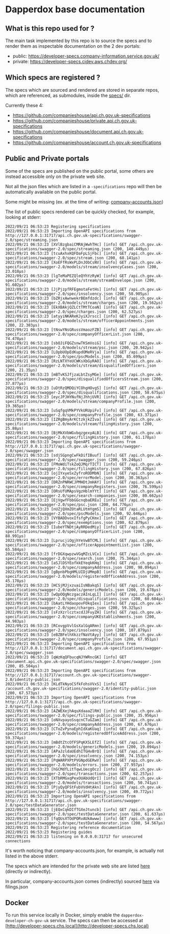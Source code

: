 # Dapperdox base documentation

## What is this repo used for ?

The main task implemented by this repo is to source the specs and to render them as inspectable documentation on the 2 dev portals:
- public:  https://developer-specs.company-information.service.gov.uk/
- private: https://developer-specs.cidev.aws.chdev.org/

## Which specs are registered ?

The specs which are sourced and rendered are stored in separate repos, which are referenced, as submodules, inside the [specs/](https://github.com/companieshouse/dapperdox.developer.ch.gov.uk/tree/9571799d47f5cf0214ad06bf334e0272539a0bf2/specs) dir.

Currently these 4:

- https://github.com/companieshouse/api.ch.gov.uk-specifications
- https://github.com/companieshouse/private.api.ch.gov.uk-specifications
- https://github.com/companieshouse/document.api.ch.gov.uk-specifications
- https://github.com/companieshouse/account.ch.gov.uk-specifications

## Public and Private portals

Some of the specs are published on the public portal, some others are instead accessible only on the private web site.

Not all the json files which are listed in a `-specifications` repo will then be automatically available on the public portal.

Some might be missing (ex. at the time of writing:
[company-accounts.json](https://github.com/companieshouse/api.ch.gov.uk-specifications/blob/e7ed000/swagger-2.0/spec/company-accounts.json))

The list of public specs rendered can be quickly checked, for example, looking at stderr:

    2022/09/21 06:53:23 Registering specifications
    2022/09/21 06:53:23 Importing OpenAPI specifications from http://127.0.0.1:31717/api.ch.gov.uk-specifications/swagger-2.0/spec/streaming.json
    2022/09/21 06:53:23 [XVlBzgbaiCMRAjWwhTHc] [info] GET /api.ch.gov.uk-specifications/swagger-2.0/spec/streaming.json (200, 140.449µs)
    2022/09/21 06:53:23 [tcuAxhxKQFDaFpLSjFbc] [info] GET /api.ch.gov.uk-specifications/swagger-2.0/spec/stream.json (200, 68.141µs)
    2022/09/21 06:53:23 [XoEFfRsWxPLDnJObCsNV] [info] GET /api.ch.gov.uk-specifications/swagger-2.0/models/stream/insolvencyCases.json (200, 23.018µs)
    2022/09/21 06:53:23 [lgTeMaPEZQleQYhYzRyW] [info] GET /api.ch.gov.uk-specifications/swagger-2.0/models/stream/streamEnvelope.json (200, 91.602µs)
    2022/09/21 06:53:23 [JjPjzpfRFEgmotaFetHs] [info] GET /api.ch.gov.uk-specifications/swagger-2.0/spec/insolvency.json (200, 58.905µs)
    2022/09/21 06:53:23 [bZRjxAwnwekrBEmfdzdc] [info] GET /api.ch.gov.uk-specifications/swagger-2.0/models/stream/charges.json (200, 19.562µs)
    2022/09/21 06:53:23 [EkXBAkjQZLCtTMtTCoaN] [info] GET /api.ch.gov.uk-specifications/swagger-2.0/spec/charges.json (200, 62.527µs)
    2022/09/21 06:53:23 [atyyiNKAReKJyiXJrscc] [info] GET /api.ch.gov.uk-specifications/swagger-2.0/models/stream/officerAppointments.json (200, 22.303µs)
    2022/09/21 06:53:23 [tNswYNsGRussVmaozFZB] [info] GET /api.ch.gov.uk-specifications/swagger-2.0/spec/companyOfficerList.json (200, 74.478µs)
    2022/09/21 06:53:23 [sbOJiFQGZsnwTKSmVoiG] [info] GET /api.ch.gov.uk-specifications/swagger-2.0/models/stream/psc.json (200, 20.942µs)
    2022/09/21 06:53:23 [LOpbUOpEdKupdOMeRVja] [info] GET /api.ch.gov.uk-specifications/swagger-2.0/spec/pscModels.json (200, 85.699µs)
    2022/09/21 06:53:23 [RzLNTXYeUCWKsXbGyRAO] [info] GET /api.ch.gov.uk-specifications/swagger-2.0/models/stream/disqualifiedOfficers.json (200, 21.35µs)
    2022/09/21 06:53:23 [mBTvKSJfjzaLbtZsyMGe] [info] GET /api.ch.gov.uk-specifications/swagger-2.0/spec/disqualifiedOfficersStream.json (200, 37.877µs)
    2022/09/21 06:53:23 [uDtRzQMDQiYCOhgHOvgS] [info] GET /api.ch.gov.uk-specifications/swagger-2.0/spec/disqualifications.json (200, 58.675µs)
    2022/09/21 06:53:23 [eycJPJHYNufNjJhhjUVR] [info] GET /api.ch.gov.uk-specifications/swagger-2.0/models/stream/companyProfile.json (200, 19.365µs)
    2022/09/21 06:53:23 [uSqfgqVMkPYVkURUpiFv] [info] GET /api.ch.gov.uk-specifications/swagger-2.0/spec/companyProfile.json (200, 63.371µs)
    2022/09/21 06:53:23 [IZRgBmyArKCtzkjkZIva] [info] GET /api.ch.gov.uk-specifications/swagger-2.0/models/stream/filingHistory.json (200, 25.88µs)
    2022/09/21 06:53:23 [BjMkXVbWGvbqzgexyALB] [info] GET /api.ch.gov.uk-specifications/swagger-2.0/spec/filingHistory.json (200, 61.178µs)
    2022/09/21 06:53:23 Importing OpenAPI specifications from http://127.0.0.1:31717/api.ch.gov.uk-specifications/swagger-2.0/spec/swagger.json
    2022/09/21 06:53:23 [sdjSGpngCwFkDifIBuuf] [info] GET /api.ch.gov.uk-specifications/swagger-2.0/spec/swagger.json (200, 59.246µs)
    2022/09/21 06:53:23 [FMoWdiTskZoQJMqrTICT] [info] GET /api.ch.gov.uk-specifications/swagger-2.0/spec/filingHistory.json (200, 67.826µs)
    2022/09/21 06:53:23 [ojIYxyeSxZyfroRODMbN] [info] GET /api.ch.gov.uk-specifications/swagger-2.0/spec/errorModel.json (200, 30.363µs)
    2022/09/21 06:53:23 [DRZnPNRWCJPMHDtJmHAY] [info] GET /api.ch.gov.uk-specifications/swagger-2.0/spec/companyRegisters.json (200, 76.599µs)
    2022/09/21 06:53:23 [ORsUfUMApsVgzHblmYYt] [info] GET /api.ch.gov.uk-specifications/swagger-2.0/spec/search-companies.json (200, 80.662µs)
    2022/09/21 06:53:23 [EjVgwfFbbGGcnqbaEREu] [info] GET /api.ch.gov.uk-specifications/swagger-2.0/spec/psc.json (200, 64.776µs)
    2022/09/21 06:53:23 [nUZjQXmZOtaRLUtmYgmS] [info] GET /api.ch.gov.uk-specifications/swagger-2.0/spec/pscModels.json (200, 92.646µs)
    2022/09/21 06:53:23 [VYBADDvoxIfsfgPyCKmx] [info] GET /api.ch.gov.uk-specifications/swagger-2.0/spec/exemptions.json (200, 62.879µs)
    2022/09/21 06:53:23 [IubeYTNDtjAyRRDedMiy] [info] GET /api.ch.gov.uk-specifications/swagger-2.0/spec/companyOfficerList.json (200, 88.991µs)
    2022/09/21 06:53:23 [LprucjiOgjhYeVwBTCML] [info] GET /api.ch.gov.uk-specifications/swagger-2.0/spec/officerAppointmentList.json (200, 65.584µs)
    2022/09/21 06:53:23 [frDGXqwpzwVGqMZcLVCx] [info] GET /api.ch.gov.uk-specifications/swagger-2.0/spec/search.json (200, 75.344µs)
    2022/09/21 06:53:23 [aSJlDSYEofkkEYeqkKHq] [info] GET /api.ch.gov.uk-specifications/swagger-2.0/spec/companyAddress.json (200, 98.094µs)
    2022/09/21 06:53:23 [gBpnbPbgHMLUIDjUMmpB] [info] GET /api.ch.gov.uk-specifications/swagger-2.0/models/registeredOfficeAddress.json (200, 45.178µs)
    2022/09/21 06:53:23 [HCSjMJjxzuaiIsNBakqS] [info] GET /api.ch.gov.uk-specifications/swagger-2.0/models/genericModels.json (200, 19.678µs)
    2022/09/21 06:53:23 [wQpOQgNczgaczAInLqLI] [info] GET /api.ch.gov.uk-specifications/swagger-2.0/spec/disqualifications.json (200, 60.604µs)
    2022/09/21 06:53:23 [bAatLYHdaopovFOkqIex] [info] GET /api.ch.gov.uk-specifications/swagger-2.0/spec/charges.json (200, 59.325µs)
    2022/09/21 06:53:23 [sFzXzrlcztxcdJJFuyZH] [info] GET /api.ch.gov.uk-specifications/swagger-2.0/spec/companyUKEstablishments.json (200, 44.983µs)
    2022/09/21 06:53:23 [RCovgpVvlGsXalGqARmn] [info] GET /api.ch.gov.uk-specifications/swagger-2.0/spec/insolvency.json (200, 107.879µs)
    2022/09/21 06:53:23 [eBZBFelhXkzzfNaVtAyy] [info] GET /api.ch.gov.uk-specifications/swagger-2.0/spec/companyProfile.json (200, 67.951µs)
    2022/09/21 06:53:23 Importing OpenAPI specifications from http://127.0.0.1:31717/document.api.ch.gov.uk-specifications/swagger-2.0/spec/swagger.json
    2022/09/21 06:53:23 [qWzKqQFbucqNJYWRncGK] [info] GET /document.api.ch.gov.uk-specifications/swagger-2.0/spec/swagger.json (200, 85.504µs)
    2022/09/21 06:53:23 Importing OpenAPI specifications from http://127.0.0.1:31717/account.ch.gov.uk-specifications/swagger-2.0/identity-public.json
    2022/09/21 06:53:23 [KLdTkNyoCSfkFohsVVxS] [info] GET /account.ch.gov.uk-specifications/swagger-2.0/identity-public.json (200, 67.573µs)
    2022/09/21 06:53:23 Importing OpenAPI specifications from http://127.0.0.1:31717/api.ch.gov.uk-specifications/swagger-2.0/spec/filings-public.json
    2022/09/21 06:53:23 [AZWEXejhAquXdaaaZlRH] [info] GET /api.ch.gov.uk-specifications/swagger-2.0/spec/filings-public.json (200, 35.956µs)
    2022/09/21 06:53:23 [oNXvpayoSsqcnCTuGZam] [info] GET /api.ch.gov.uk-specifications/swagger-2.0/spec/companyAddress.json (200, 67.676µs)
    2022/09/21 06:53:23 [CToZvPynaEphIdXaKUaq] [info] GET /api.ch.gov.uk-specifications/swagger-2.0/models/registeredOfficeAddress.json (200, 59.374µs)
    2022/09/21 06:53:23 [mBdtZtcOfFSPqKXSLEfZ] [info] GET /api.ch.gov.uk-specifications/swagger-2.0/models/genericModels.json (200, 19.094µs)
    2022/09/21 06:53:23 [APaJzldaUEdhITGHvBrQ] [info] GET /api.ch.gov.uk-specifications/swagger-2.0/spec/insolvency.json (200, 74.153µs)
    2022/09/21 06:53:23 [PqWARPXPtPVGNpdGERwV] [info] GET /api.ch.gov.uk-specifications/swagger-2.0/models/errors.json (200, 27.957µs)
    2022/09/21 06:53:23 [hGCMdfLitTqwLUecgOcz] [info] GET /api.ch.gov.uk-specifications/swagger-2.0/spec/transactions.json (200, 62.257µs)
    2022/09/21 06:53:23 [XTbRMGxqPexOUAbUdQrI] [info] GET /api.ch.gov.uk-specifications/swagger-2.0/models/transactions.json (200, 50.741µs)
    2022/09/21 06:53:23 [PjyQyQFStFubVVdHtAkn] [info] GET /api.ch.gov.uk-specifications/swagger-2.0/models/insolvency.json (200, 49.772µs)
    2022/09/21 06:53:23 Importing OpenAPI specifications from http://127.0.0.1:31717/api.ch.gov.uk-specifications/swagger-2.0/spec/testDataGenerator.json
    2022/09/21 06:53:23 [jEQxCqkDIfTGXeJtuncb] [info] GET /api.ch.gov.uk-specifications/swagger-2.0/spec/testDataGenerator.json (200, 61.637µs)
    2022/09/21 06:53:23 [fqQUsXTOdPORvAUkAwww] [info] GET /api.ch.gov.uk-specifications/swagger-2.0/spec/testDataGenerator.json (200, 54.567µs)
    2022/09/21 06:53:23 Registering reference documentation
    2022/09/21 06:53:23 Registering guides
    2022/09/21 06:53:23 listening on 0.0.0.0:31717 for unsecured connections

It's worth noticing that company-accounts.json, for example, is actually not listed in the above stderr.

The specs which are intended for the private web site are listed [here](https://github.com/companieshouse/dapperdox.developer.ch.gov.uk/blob/9571799/spec_args.sh#L24-L35) (directly or indirectly).


In particular, company-accounts.json comes (indirectly) sourced [here](https://github.com/companieshouse/dapperdox.developer.ch.gov.uk/blob/9571799/spec_args.sh#L28) via filings.json

## Docker
To run this service locally in Docker, simply enable the `dapperdox-developer-ch-gov-uk` service.
The specs can then be accessed at [http://developer-specs.chs.local](http://developer-specs.chs.local)



